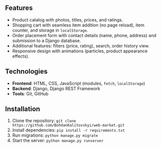 ## Features
- Product catalog with photos, titles, prices, and ratings.
- Shopping cart with seamless item addition (no page reload), item counter, and storage in `localStorage`.
- Order placement form with contact details (name, phone, address) and submission to a Django database.
- Additional features: filters (price, rating), search, order history view.
- Responsive design with animations (particles, product appearance effects).

## Technologies
- **Frontend**: HTML, CSS, JavaScript (modules, `fetch`, `localStorage`)
- **Backend**: Django, Django REST Framework
- **Tools**: Git, GitHub

## Installation
1. Clone the repository: `git clone https://github.com/BohdanKalitovskyi/web-market.git`
2. Install dependencies: `pip install -r requirements.txt`
3. Run migrations: `python manage.py migrate`
4. Start the server: `python manage.py runserver`
